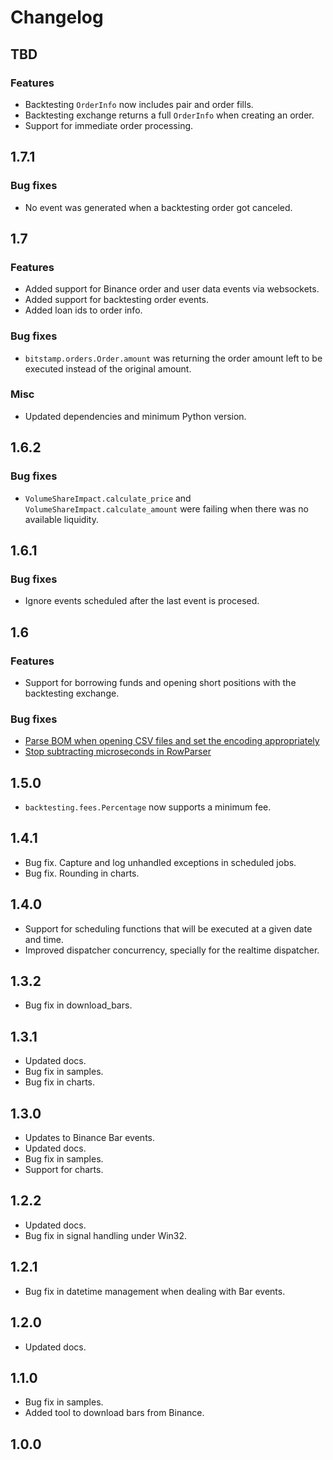 # Changelog

## TBD

### Features

* Backtesting `OrderInfo` now includes pair and order fills.
* Backtesting exchange returns a full `OrderInfo` when creating an order.
* Support for immediate order processing.

## 1.7.1

### Bug fixes

* No event was generated when a backtesting order got canceled.

## 1.7

### Features

* Added support for Binance order and user data events via websockets.
* Added support for backtesting order events.
* Added loan ids to order info.

### Bug fixes

* `bitstamp.orders.Order.amount` was returning the order amount left to be executed instead of the original amount.

### Misc

* Updated dependencies and minimum Python version.

## 1.6.2

### Bug fixes

* `VolumeShareImpact.calculate_price` and `VolumeShareImpact.calculate_amount` were failing when there was no available liquidity.

## 1.6.1

### Bug fixes

* Ignore events scheduled after the last event is procesed.

## 1.6

### Features

* Support for borrowing funds and opening short positions with the backtesting exchange.

### Bug fixes

* [Parse BOM when opening CSV files and set the encoding appropriately](https://github.com/gbeced/basana/issues/36)
* [Stop subtracting microseconds in RowParser](https://github.com/gbeced/basana/issues/37)

## 1.5.0

* `backtesting.fees.Percentage` now supports a minimum fee.

## 1.4.1

* Bug fix. Capture and log unhandled exceptions in scheduled jobs.
* Bug fix. Rounding in charts.

## 1.4.0

* Support for scheduling functions that will be executed at a given date and time.
* Improved dispatcher concurrency, specially for the realtime dispatcher.

## 1.3.2

* Bug fix in download_bars.

## 1.3.1

* Updated docs.
* Bug fix in samples.
* Bug fix in charts.

## 1.3.0

* Updates to Binance Bar events.
* Updated docs.
* Bug fix in samples.
* Support for charts.

## 1.2.2

* Updated docs.
* Bug fix in signal handling under Win32.

## 1.2.1

* Bug fix in datetime management when dealing with Bar events.

## 1.2.0

* Updated docs.

## 1.1.0

* Bug fix in samples.
* Added tool to download bars from Binance.

## 1.0.0
